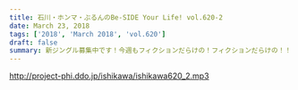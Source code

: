 ```yaml
---
title: 石川・ホンマ・ぶるんのBe-SIDE Your Life! vol.620-2
date: March 23, 2018
tags: ['2018', 'March 2018', 'vol.620']
draft: false
summary: 新ジングル募集中です！今週もフィクションだらけの！フィクションだらけの！！地方の闇…MIURA
---
```


http://project-phi.ddo.jp/ishikawa/ishikawa620_2.mp3